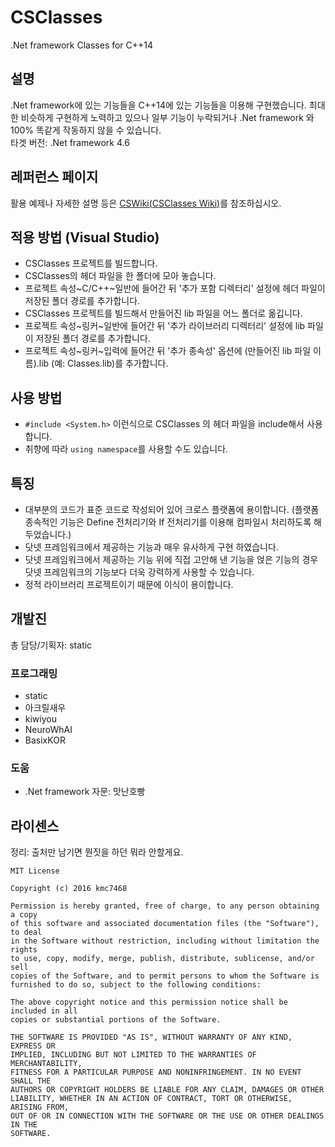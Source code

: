 # CSClasses
.Net framework Classes for C++14

## 설명
.Net framework에 있는 기능들을 C++14에 있는 기능들을 이용해 구현했습니다. 최대한 비슷하게 구현하게 노력하고 있으나 일부 기능이 누락되거나 .Net framework 와 100% 똑같게 작동하지 않을 수 있습니다.<br>
타겟 버전: .Net framework 4.6

## 레퍼런스 페이지
활용 예제나 자세한 설명 등은 [CSWiki(CSClasses Wiki)](https://github.com/kmc7468/CSClasses/wiki)를 참조하십시오.<br>

## 적용 방법 (Visual Studio)
- CSClasses 프로젝트를 빌드합니다.
- CSClasses의 헤더 파일을 한 폴더에 모아 놓습니다.
- 프로젝트 속성~C/C++~일반에 들어간 뒤 '추가 포함 디렉터리' 설정에 헤더 파일이 저장된 폴더 경로를 추가합니다.
- CSClasses 프로젝트를 빌드해서 만들어진 lib 파일을 어느 폴더로 옮깁니다.
- 프로젝트 속성~링커~일반에 들어간 뒤 '추가 라이브러리 디렉터리' 설정에 lib 파일이 저장된 폴더 경로를 추가합니다.
- 프로젝트 속성~링커~입력에 들어간 뒤 '추가 종속성' 옵션에 (만들어진 lib 파일 이름).lib (예: Classes.lib)를 추가합니다.

## 사용 방법
- ```#include <System.h>``` 이런식으로 CSClasses 의 헤더 파일을 include해서 사용합니다.
- 취향에 따라 ```using namespace```를 사용할 수도 있습니다.

## 특징
- 대부분의 코드가 표준 코드로 작성되어 있어 크로스 플랫폼에 용이합니다. (플랫폼 종속적인 기능은 Define 전처리기와 If 전처리기를 이용해 컴파일시 처리하도록 해 두었습니다.)
- 닷넷 프레임워크에서 제공하는 기능과 매우 유사하게 구현 하였습니다.
- 닷넷 프레임워크에서 제공하는 기능 위에 직접 고안해 낸 기능을 얹은 기능의 경우 닷넷 프레임워크의 기능보다 더욱 강력하게 사용할 수 있습니다.
- 정적 라이브러리 프로젝트이기 때문에 이식이 용이합니다.

## 개발진
총 담당/기획자: static
### 프로그래밍
- static
- 아크릴새우
- kiwiyou
- NeuroWhAI
- BasixKOR

### 도움
- .Net framework 자문: 맛난호빵

## 라이센스
정리: 출처만 남기면 뭔짓을 하던 뭐라 안할게요.
```
MIT License

Copyright (c) 2016 kmc7468

Permission is hereby granted, free of charge, to any person obtaining a copy
of this software and associated documentation files (the "Software"), to deal
in the Software without restriction, including without limitation the rights
to use, copy, modify, merge, publish, distribute, sublicense, and/or sell
copies of the Software, and to permit persons to whom the Software is
furnished to do so, subject to the following conditions:

The above copyright notice and this permission notice shall be included in all
copies or substantial portions of the Software.

THE SOFTWARE IS PROVIDED "AS IS", WITHOUT WARRANTY OF ANY KIND, EXPRESS OR
IMPLIED, INCLUDING BUT NOT LIMITED TO THE WARRANTIES OF MERCHANTABILITY,
FITNESS FOR A PARTICULAR PURPOSE AND NONINFRINGEMENT. IN NO EVENT SHALL THE
AUTHORS OR COPYRIGHT HOLDERS BE LIABLE FOR ANY CLAIM, DAMAGES OR OTHER
LIABILITY, WHETHER IN AN ACTION OF CONTRACT, TORT OR OTHERWISE, ARISING FROM,
OUT OF OR IN CONNECTION WITH THE SOFTWARE OR THE USE OR OTHER DEALINGS IN THE
SOFTWARE.
```
